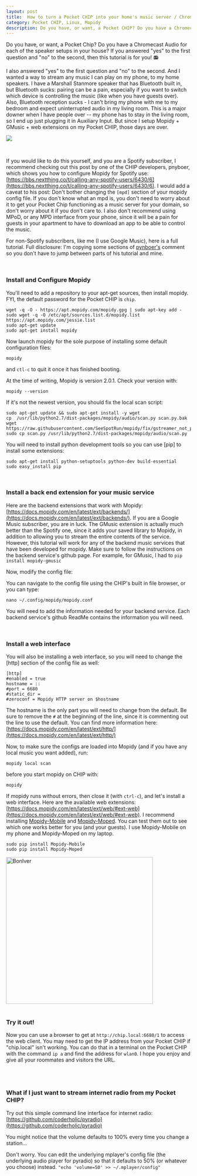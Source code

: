 ```yaml
---
layout: post
title:  How to turn a Pocket CHIP into your home's music server / Chromecast Audio
category: Pocket CHIP, Linux, Mopidy
description: Do you have, or want, a Pocket CHIP? Do you have a Chromecast Audio for each of the speaker setups in your house? If you answered "yes" to the first question and "no" to the second, then this tutorial is for you!
---
```



<!--description-->


Do you have, or want, a Pocket Chip?  Do you have a Chromecast Audio for each of the speaker setups in your house?  If you answered "yes" to the first question and "no" to the second, then this tutorial is for you! 📻 

I also answered "yes" to the first question and "no" to the second.  And I wanted a way to stream any music I can play on my phone, to my home speakers.  I have a Marshall Stanmore speaker that has Bluetooth built in, but Bluetooth sucks: pairing can be a pain, especially if you want to switch which device is controlling the music (like when you have guests over).  Also, Bluetooth reception sucks - I can't bring my phone with me to my bedroom and expect uninterrupted audio in my living room.  This is a major downer when I have people over -- my phone has to stay in the living room, so I end up just plugging it in Auxiliary Input.  But since I setup Mopidy + GMusic + web extensions on my Pocket CHIP, those days are over.

![]({{site.baseurl}}/assets/img/speaker.jpg)

<br>

If you would like to do this yourself, and you are a Spotify subscriber, I recommend checking out this post by one of the CHIP developers, pnyboer, which shows you how to configure Mopidy for Spotify use: [https://bbs.nextthing.co/t/calling-any-spotify-users/6430/6](https://bbs.nextthing.co/t/calling-any-spotify-users/6430/6).  I would add a caveat to his post: Don't bother changing the `[mpd]` section of your mopidy config file.  If you don't know what an mpd is, you don't need to worry about it to get your Pocket Chip functioning as a music server for your domain, so don't worry about it if you don't care to.  I also don't recommend using MPoD, or any MPD interface from your phone, since it will be a pain for guests in your apartment to have to download an app to be able to control the music.

For non-Spotify subscribers, like me (I use Google Music), here is a full tutorial.  Full disclosure: I'm copying some sections of [pynboer's](https://bbs.nextthing.co/users/pnyboer/activity) comment so you don't have to jump between parts of his tutorial and mine.

<br>

### Install and Configure Mopidy

You'll need to add a repository to your apt-get sources, then install mopidy.  FYI, the default password for the Pocket CHIP is `chip`.

	wget -q -O - https://apt.mopidy.com/mopidy.gpg | sudo apt-key add -
	sudo wget -q -O /etc/apt/sources.list.d/mopidy.list https://apt.mopidy.com/jessie.list
	sudo apt-get update
	sudo apt-get install mopidy

Now launch mopidy for the sole purpose of installing some default configuration files:

	mopidy

and `ctl-c` to quit it once it has finished booting.

At the time of writing, Mopidy is version 2.0.1. Check your version with:

	mopidy --version
If it's not the newest version, you should fix the local scan script:

	sudo apt-get update && sudo apt-get install -y wget
	cp  /usr/lib/python2.7/dist-packages/mopidy/audio/scan.py scan.py.bak
	wget https://raw.githubusercontent.com/SeeSpotRun/mopidy/fix/gstreamer_not_pushing_tags_2/mopidy/audio/scan.py
	sudo cp scan.py /usr/lib/python2.7/dist-packages/mopidy/audio/scan.py


You will need to install python development tools so you can use [pip] to install some extensions:

	sudo apt-get install python-setuptools python-dev build-essential
	sudo easy_install pip

<br>

### Install a back end extension for your music service

Here are the backend extensions that work with Mopidy: [https://docs.mopidy.com/en/latest/ext/backends/](https://docs.mopidy.com/en/latest/ext/backends/).  If you are a Google Music subscriber, you are in luck.  The GMusic extension is actually much better than the Spotify one, since it adds your saved library to Mopidy, in addition to allowing you to stream the entire contents of the service.  However, this tutorial will work for any of the backend music services that have been developed for mopidy. Make sure to follow the instructions on the backend service's github page.  For example, for GMusic, I had to `pip install mopidy-gmusic`

		
Now, modify the config file:

You can navigate to the config file using the CHIP's built in file browser, or you can type:

	nano ~/.config/mopidy/mopidy.conf

You will need to add the information needed for your backend service.  Each backend service's github ReadMe contains the information you will need.  

<br>

### Install a web interface

You will also be installing a web interface, so you will need to change the [http] section of the config file as well:

	[http]
	#enabled = true
	hostname = ::
	#port = 6680
	#static_dir =
	#zeroconf = Mopidy HTTP server on $hostname

The hostname is the only part you will need to change from the default.  Be sure to remove the `#` at the beginning of the line, since it is commenting out the line to use the default.  You can find more information here: [https://docs.mopidy.com/en/latest/ext/http/](https://docs.mopidy.com/en/latest/ext/http/)

Now, to make sure the configs are loaded into Mopidy (and if you have any local music you want added), run:

	mopidy local scan

before you start mopidy on CHIP with:

	mopidy 

If mopidy runs without errors, then close it (with `ctrl-c`), and let's install a web interface.  Here are the available web extensions: [https://docs.mopidy.com/en/latest/ext/web/#ext-web](https://docs.mopidy.com/en/latest/ext/web/#ext-web).  I recommend installing [Mopidy-Mobile](https://github.com/tkem/mopidy-mobile) and  [Mopidy-Moped](https://github.com/martijnboland/moped).  You can test them out to see which one works better for you (and your guests).  I use Mopidy-Mobile on my phone and Mopidy-Moped on my laptop.

	sudo pip install Mopidy-Mobile
	sudo pip install Mopidy-Moped

<img src="{{site.baseurl}}/assets/img/boniver.png" alt="BonIver" style="width: 400px;"/>
<br><br>

### Try it out!

Now you can use a browser to get at  `http://chip.local:6680/1`
to access the web client. You may need to get the IP address from your Pocket CHIP if "chip.local" isn't working. You can do that in a terminal on the Pocket CHIP with the command `ip a` and find the address for `wlan0`.  I hope you enjoy and give all your roommates and visitors the URL.

<br><br>

### What if I just want to stream internet radio from my Pocket CHIP?

Try out this simple command line interface for internet radio: [https://github.com/coderholic/pyradio](https://github.com/coderholic/pyradio)

You might notice that the volume defaults to 100% every time you change a station...

Don't worry.  You can edit the underlying mplayer's config file (the underlying audio player for pyradio) so that it defaults to 50% (or whatever you choose) instead. `"echo 'volume=50' >> ~/.mplayer/config"`



